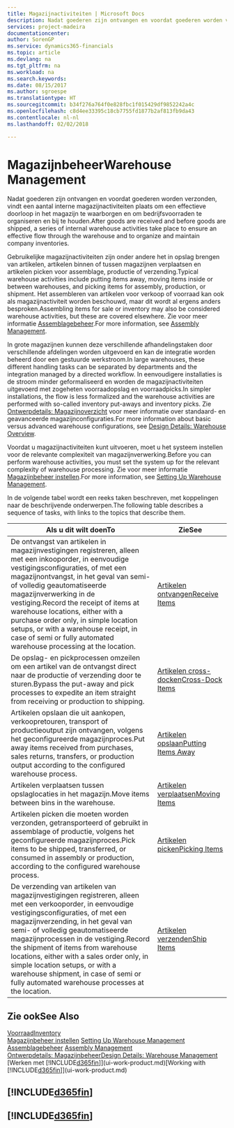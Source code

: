 ```yaml
---
title: Magazijnactiviteiten | Microsoft Docs
description: Nadat goederen zijn ontvangen en voordat goederen worden verzonden, vindt een aantal interne magazijnactiviteiten plaats om een effectieve doorloop in het magazijn te waarborgen en om bedrijfsvoorraden te organiseren en bij te houden.
services: project-madeira
documentationcenter: 
author: SorenGP
ms.service: dynamics365-financials
ms.topic: article
ms.devlang: na
ms.tgt_pltfrm: na
ms.workload: na
ms.search.keywords: 
ms.date: 08/15/2017
ms.author: sgroespe
ms.translationtype: HT
ms.sourcegitcommit: b34f276a764f0e828fbc1f015429df9852242a4c
ms.openlocfilehash: c8d4ee33395c18cb7755fd1877b2af813fb9da43
ms.contentlocale: nl-nl
ms.lasthandoff: 02/02/2018

---
```

# <a name="warehouse-management"></a><span data-ttu-id="d4d25-103">Magazijnbeheer</span><span class="sxs-lookup"><span data-stu-id="d4d25-103">Warehouse Management</span></span>
<span data-ttu-id="d4d25-104">Nadat goederen zijn ontvangen en voordat goederen worden verzonden, vindt een aantal interne magazijnactiviteiten plaats om een effectieve doorloop in het magazijn te waarborgen en om bedrijfsvoorraden te organiseren en bij te houden.</span><span class="sxs-lookup"><span data-stu-id="d4d25-104">After goods are received and before goods are shipped, a series of internal warehouse activities take place to ensure an effective flow through the warehouse and to organize and maintain company inventories.</span></span>

<span data-ttu-id="d4d25-105">Gebruikelijke magazijnactiviteiten zijn onder andere het in opslag brengen van artikelen, artikelen binnen of tussen magazijnen verplaatsen en artikelen picken voor assemblage, productie of verzending.</span><span class="sxs-lookup"><span data-stu-id="d4d25-105">Typical warehouse activities include putting items away, moving items inside or between warehouses, and picking items for assembly, production, or shipment.</span></span> <span data-ttu-id="d4d25-106">Het assembleren van artikelen voor verkoop of voorraad kan ook als magazijnactiviteit worden beschouwd, maar dit wordt al ergens anders besproken.</span><span class="sxs-lookup"><span data-stu-id="d4d25-106">Assembling items for sale or inventory may also be considered warehouse activities, but these are covered elsewhere.</span></span> <span data-ttu-id="d4d25-107">Zie voor meer informatie [Assemblagebeheer](assembly-assemble-items.md).</span><span class="sxs-lookup"><span data-stu-id="d4d25-107">For more information, see [Assembly Management](assembly-assemble-items.md).</span></span>  

<span data-ttu-id="d4d25-108">In grote magazijnen kunnen deze verschillende afhandelingstaken door verschillende afdelingen worden uitgevoerd en kan de integratie worden beheerd door een gestuurde werkstroom.</span><span class="sxs-lookup"><span data-stu-id="d4d25-108">In large warehouses, these different handling tasks can be separated by departments and the integration managed by a directed workflow.</span></span> <span data-ttu-id="d4d25-109">In eenvoudigere installaties is de stroom minder geformaliseerd en worden de magazijnactiviteiten uitgevoerd met zogeheten voorraadopslag en voorraadpicks.</span><span class="sxs-lookup"><span data-stu-id="d4d25-109">In simpler installations, the flow is less formalized and the warehouse activities are performed with so-called inventory put-aways and inventory picks.</span></span> <span data-ttu-id="d4d25-110">Zie [Ontwerpdetails: Magazijnoverzicht](design-details-warehouse-overview.md) voor meer informatie over standaard- en geavanceerde magazijnconfiguraties.</span><span class="sxs-lookup"><span data-stu-id="d4d25-110">For more information about basic versus advanced warehouse configurations, see [Design Details: Warehouse Overview](design-details-warehouse-overview.md).</span></span>

<span data-ttu-id="d4d25-111">Voordat u magazijnactiviteiten kunt uitvoeren, moet u het systeem instellen voor de relevante complexiteit van magazijnverwerking.</span><span class="sxs-lookup"><span data-stu-id="d4d25-111">Before you can perform warehouse activities, you must set the system up for the relevant complexity of warehouse processing.</span></span> <span data-ttu-id="d4d25-112">Zie voor meer informatie [Magazijnbeheer instellen](warehouse-setup-warehouse.md).</span><span class="sxs-lookup"><span data-stu-id="d4d25-112">For more information, see [Setting Up Warehouse Management](warehouse-setup-warehouse.md).</span></span>

 <span data-ttu-id="d4d25-113">In de volgende tabel wordt een reeks taken beschreven, met koppelingen naar de beschrijvende onderwerpen.</span><span class="sxs-lookup"><span data-stu-id="d4d25-113">The following table describes a sequence of tasks, with links to the topics that describe them.</span></span>   

|<span data-ttu-id="d4d25-114">**Als u dit wilt doen**</span><span class="sxs-lookup"><span data-stu-id="d4d25-114">**To**</span></span>|<span data-ttu-id="d4d25-115">**Zie**</span><span class="sxs-lookup"><span data-stu-id="d4d25-115">**See**</span></span>|  
|------------|-------------|  
|<span data-ttu-id="d4d25-116">De ontvangst van artikelen in magazijnvestigingen registreren, alleen met een inkooporder, in eenvoudige vestigingsconfiguraties, of met een magazijnontvangst, in het geval van semi- of volledig geautomatiseerde magazijnverwerking in de vestiging.</span><span class="sxs-lookup"><span data-stu-id="d4d25-116">Record the receipt of items at warehouse locations, either with a purchase order only, in simple location setups, or with a warehouse receipt, in case of semi or fully automated warehouse processing at the location.</span></span>|[<span data-ttu-id="d4d25-117">Artikelen ontvangen</span><span class="sxs-lookup"><span data-stu-id="d4d25-117">Receive Items</span></span>](warehouse-how-receive-items.md)|
|<span data-ttu-id="d4d25-118">De opslag- en pickprocessen omzeilen om een artikel van de ontvangst direct naar de productie of verzending door te sturen.</span><span class="sxs-lookup"><span data-stu-id="d4d25-118">Bypass the put-away and pick processes to expedite an item straight from receiving or production to shipping.</span></span>|[<span data-ttu-id="d4d25-119">Artikelen cross-docken</span><span class="sxs-lookup"><span data-stu-id="d4d25-119">Cross-Dock Items</span></span>](warehouse-how-to-cross-dock-items.md)|    
|<span data-ttu-id="d4d25-120">Artikelen opslaan die uit aankopen, verkoopretouren, transport of productieoutput zijn ontvangen, volgens het geconfigureerde magazijnproces.</span><span class="sxs-lookup"><span data-stu-id="d4d25-120">Put away items received from purchases, sales returns, transfers, or production output according to the configured warehouse process.</span></span>|[<span data-ttu-id="d4d25-121">Artikelen opslaan</span><span class="sxs-lookup"><span data-stu-id="d4d25-121">Putting Items Away</span></span>](warehouse-put-away-items.md)|
|<span data-ttu-id="d4d25-122">Artikelen verplaatsen tussen opslaglocaties in het magazijn.</span><span class="sxs-lookup"><span data-stu-id="d4d25-122">Move items between bins in the warehouse.</span></span>|[<span data-ttu-id="d4d25-123">Artikelen verplaatsen</span><span class="sxs-lookup"><span data-stu-id="d4d25-123">Moving Items</span></span>](warehouse-move-items.md)|
|<span data-ttu-id="d4d25-124">Artikelen picken die moeten worden verzonden, getransporteerd of gebruikt in assemblage of productie, volgens het geconfigureerde magazijnproces.</span><span class="sxs-lookup"><span data-stu-id="d4d25-124">Pick items to be shipped, transferred, or consumed in assembly or production, according to the configured warehouse process.</span></span>|[<span data-ttu-id="d4d25-125">Artikelen picken</span><span class="sxs-lookup"><span data-stu-id="d4d25-125">Picking Items</span></span>](warehouse-pick-items.md)|
|<span data-ttu-id="d4d25-126">De verzending van artikelen van magazijnvestigingen registreren, alleen met een verkooporder, in eenvoudige vestigingsconfiguraties, of met een magazijnverzending, in het geval van semi- of volledig geautomatiseerde magazijnprocessen in de vestiging.</span><span class="sxs-lookup"><span data-stu-id="d4d25-126">Record the shipment of items from warehouse locations, either with a sales order only, in simple location setups, or with a warehouse shipment, in case of semi or fully automated warehouse processes at the location.</span></span>|[<span data-ttu-id="d4d25-127">Artikelen verzenden</span><span class="sxs-lookup"><span data-stu-id="d4d25-127">Ship Items</span></span>](warehouse-how-ship-items.md)|  

## <a name="see-also"></a><span data-ttu-id="d4d25-128">Zie ook</span><span class="sxs-lookup"><span data-stu-id="d4d25-128">See Also</span></span>  
[<span data-ttu-id="d4d25-129">Voorraad</span><span class="sxs-lookup"><span data-stu-id="d4d25-129">Inventory</span></span>](inventory-manage-inventory.md)  
<span data-ttu-id="d4d25-130">[Magazijnbeheer instellen](warehouse-setup-warehouse.md)   </span><span class="sxs-lookup"><span data-stu-id="d4d25-130">[Setting Up Warehouse Management](warehouse-setup-warehouse.md)   </span></span>  
<span data-ttu-id="d4d25-131">[Assemblagebeheer](assembly-assemble-items.md)  </span><span class="sxs-lookup"><span data-stu-id="d4d25-131">[Assembly Management](assembly-assemble-items.md)  </span></span>  
[<span data-ttu-id="d4d25-132">Ontwerpdetails: Magazijnbeheer</span><span class="sxs-lookup"><span data-stu-id="d4d25-132">Design Details: Warehouse Management</span></span>](design-details-warehouse-management.md)  
<span data-ttu-id="d4d25-133">[Werken met [!INCLUDE[d365fin](includes/d365fin_md.md)]](ui-work-product.md)</span><span class="sxs-lookup"><span data-stu-id="d4d25-133">[Working with [!INCLUDE[d365fin](includes/d365fin_md.md)]](ui-work-product.md)</span></span>  

## [!INCLUDE[d365fin](includes/free_trial_md.md)]  
## [!INCLUDE[d365fin](includes/training_link_md.md)]

